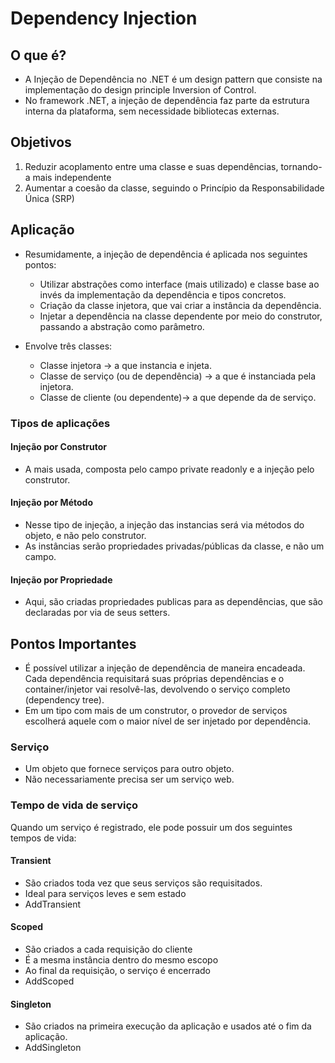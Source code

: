 
# Dependency Injection

## O que é?

- A Injeção de Dependência no .NET é um design pattern que consiste na implementação do design principle Inversion of Control.
- No framework .NET, a injeção de dependência faz parte da estrutura interna da plataforma, sem necessidade bibliotecas externas.

## Objetivos

1. Reduzir acoplamento entre uma classe e suas dependências, tornando-a mais independente
2. Aumentar a coesão da classe, seguindo o Princípio da Responsabilidade Única (SRP)

## Aplicação 

- Resumidamente, a injeção de dependência é aplicada nos seguintes pontos:
    - Utilizar abstrações como interface (mais utilizado) e classe base ao invés da implementação da dependência e tipos concretos.
    - Criação da classe injetora, que vai criar a instância da dependência.
    - Injetar a dependência na classe dependente por meio do construtor, passando a abstração como parâmetro.

- Envolve três classes:
	- Classe injetora -> a que instancia e injeta.
	- Classe de serviço (ou de dependência) -> a que é instanciada pela injetora.
	- Classe de cliente (ou dependente)-> a que depende da de serviço.

### Tipos de aplicações

#### Injeção por Construtor

- A mais usada, composta pelo campo private readonly e a injeção pelo construtor.

#### Injeção por Método

- Nesse tipo de injeção, a injeção das instancias será via métodos do objeto, e não pelo construtor.
- As instâncias serão propriedades privadas/públicas da classe, e não um campo.

#### Injeção por Propriedade

- Aqui, são criadas propriedades publicas para as dependências, que são declaradas por via de seus setters.


## Pontos Importantes

- É possível utilizar a injeção de dependência de maneira encadeada. Cada dependência requisitará suas próprias dependências e o container/injetor vai resolvê-las, devolvendo o serviço completo (dependency tree).
- Em um tipo com mais de um construtor, o provedor de serviços escolherá aquele com o maior nível de ser injetado por dependência.


### Serviço

- Um objeto que fornece serviços para outro objeto.
- Não necessariamente precisa ser um serviço web.

### Tempo de vida de serviço 

Quando um serviço é registrado, ele pode possuir um dos seguintes tempos de vida:

#### Transient

- São criados toda vez que seus serviços são requisitados.
- Ideal para serviços leves e sem estado
- AddTransient

#### Scoped

- São criados a cada requisição do cliente
- É a mesma instância dentro do mesmo escopo
- Ao final da requisição, o serviço é encerrado
- AddScoped


#### Singleton

- São criados na primeira execução da aplicação e usados até o fim da aplicação.
- AddSingleton





